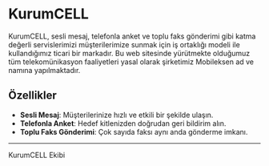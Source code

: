 # KurumCELL

KurumCELL, sesli mesaj, telefonla anket ve toplu faks gönderimi gibi katma değerli servislerimizi müşterilerimize sunmak için iş ortaklığı modeli ile kullandığımız ticari bir markadır. Bu web sitesinde yürütmekte olduğumuz tüm telekomünikasyon faaliyetleri yasal olarak şirketimiz Mobileksen ad ve namına yapılmaktadır.

## Özellikler

- **Sesli Mesaj**: Müşterilerinize hızlı ve etkili bir şekilde ulaşın.
- **Telefonla Anket**: Hedef kitlenizden doğrudan geri bildirim alın.
- **Toplu Faks Gönderimi**: Çok sayıda faksı aynı anda gönderme imkanı.

---

KurumCELL Ekibi
